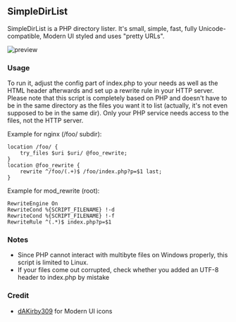 ## SimpleDirList

SimpleDirList is a PHP directory lister. It's small, simple, fast, fully Unicode-compatible, Modern UI styled and uses "pretty URLs".

![preview](http://s1.directupload.net/images/120915/d3sfqqdx.png "Preview")

### Usage

To run it, adjust the config part of index.php to your needs as well as the HTML header afterwards and set up a rewrite rule in your HTTP server.
Please note that this script is completely based on PHP and doesn't have to be in the same directory as the files you want it to list (actually, it's not even supposed to be in the same dir). Only your PHP service needs access to the files, not the HTTP server.

Example for nginx (/foo/ subdir):

    location /foo/ {
        try_files $uri $uri/ @foo_rewrite;
    }
    location @foo_rewrite {
        rewrite ^/foo/(.+)$ /foo/index.php?p=$1 last;
    }
    
Example for mod_rewrite (root):

    RewriteEngine On
    RewriteCond %{SCRIPT_FILENAME} !-d
    RewriteCond %{SCRIPT_FILENAME} !-f
    RewriteRule ^(.*)$ index.php?p=$1

### Notes

* Since PHP cannot interact with multibyte files on Windows properly, this script is limited to Linux.
* If your files come out corrupted, check whether you added an UTF-8 header to index.php by mistake

### Credit

* [dAKirby309] for Modern UI icons

[dAKirby309]: http://dakirby309.deviantart.com/
